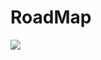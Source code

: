 # RoadMap
  <img src="https://s3-us-west-2.amazonaws.com/secure.notion-static.com/b418b764-f4ac-439f-b1cc-278d62f9ea5f/Untitled.png" />
